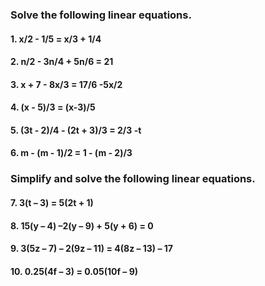 ### Solve the following linear equations.
#### 1. x/2 - 1/5 = x/3 + 1/4
#### 2. n/2 - 3n/4 + 5n/6 = 21
#### 3. x + 7 - 8x/3 = 17/6 -5x/2
#### 4. (x - 5)/3 = (x-3)/5
#### 5. (3t - 2)/4 - (2t + 3)/3 = 2/3 -t 
#### 6. m - (m - 1)/2 = 1 - (m - 2)/3

### Simplify and solve the following linear equations.
#### 7. 3(t – 3) = 5(2t + 1) 
#### 8. 15(y – 4) –2(y – 9) + 5(y + 6) = 0
#### 9. 3(5z – 7) – 2(9z – 11) = 4(8z – 13) – 17
#### 10. 0.25(4f – 3) = 0.05(10f – 9)
